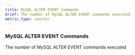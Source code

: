 ```yaml
---
title: MySQL ALTER EVENT Commands
brief: The number of MySQL ALTER EVENT commands executed
metric_type: counter
---
```

### MySQL ALTER EVENT Commands

The number of MySQL ALTER EVENT commands executed

